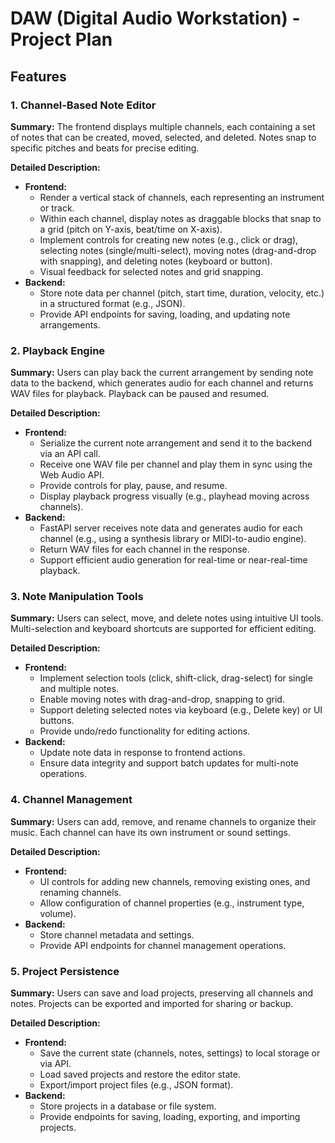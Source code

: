 # DAW (Digital Audio Workstation) - Project Plan

## Features

### 1. Channel-Based Note Editor
**Summary:** The frontend displays multiple channels, each containing a set of notes that can be created, moved, selected, and deleted. Notes snap to specific pitches and beats for precise editing.

**Detailed Description:**
- **Frontend:**
  - Render a vertical stack of channels, each representing an instrument or track.
  - Within each channel, display notes as draggable blocks that snap to a grid (pitch on Y-axis, beat/time on X-axis).
  - Implement controls for creating new notes (e.g., click or drag), selecting notes (single/multi-select), moving notes (drag-and-drop with snapping), and deleting notes (keyboard or button).
  - Visual feedback for selected notes and grid snapping.
- **Backend:**
  - Store note data per channel (pitch, start time, duration, velocity, etc.) in a structured format (e.g., JSON).
  - Provide API endpoints for saving, loading, and updating note arrangements.

### 2. Playback Engine
**Summary:** Users can play back the current arrangement by sending note data to the backend, which generates audio for each channel and returns WAV files for playback. Playback can be paused and resumed.

**Detailed Description:**
- **Frontend:**
  - Serialize the current note arrangement and send it to the backend via an API call.
  - Receive one WAV file per channel and play them in sync using the Web Audio API.
  - Provide controls for play, pause, and resume.
  - Display playback progress visually (e.g., playhead moving across channels).
- **Backend:**
  - FastAPI server receives note data and generates audio for each channel (e.g., using a synthesis library or MIDI-to-audio engine).
  - Return WAV files for each channel in the response.
  - Support efficient audio generation for real-time or near-real-time playback.

### 3. Note Manipulation Tools
**Summary:** Users can select, move, and delete notes using intuitive UI tools. Multi-selection and keyboard shortcuts are supported for efficient editing.

**Detailed Description:**
- **Frontend:**
  - Implement selection tools (click, shift-click, drag-select) for single and multiple notes.
  - Enable moving notes with drag-and-drop, snapping to grid.
  - Support deleting selected notes via keyboard (e.g., Delete key) or UI buttons.
  - Provide undo/redo functionality for editing actions.
- **Backend:**
  - Update note data in response to frontend actions.
  - Ensure data integrity and support batch updates for multi-note operations.

### 4. Channel Management
**Summary:** Users can add, remove, and rename channels to organize their music. Each channel can have its own instrument or sound settings.

**Detailed Description:**
- **Frontend:**
  - UI controls for adding new channels, removing existing ones, and renaming channels.
  - Allow configuration of channel properties (e.g., instrument type, volume).
- **Backend:**
  - Store channel metadata and settings.
  - Provide API endpoints for channel management operations.

### 5. Project Persistence
**Summary:** Users can save and load projects, preserving all channels and notes. Projects can be exported and imported for sharing or backup.

**Detailed Description:**
- **Frontend:**
  - Save the current state (channels, notes, settings) to local storage or via API.
  - Load saved projects and restore the editor state.
  - Export/import project files (e.g., JSON format).
- **Backend:**
  - Store projects in a database or file system.
  - Provide endpoints for saving, loading, exporting, and importing projects.

